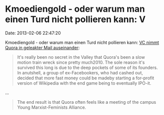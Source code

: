 Kmoediengold - oder warum man einen Turd nicht pollieren kann: V
================================================================

Date: 2013-02-06 22:47:20

Kmoediengold - oder warum man einen Turd nicht pollieren kann: [VC nimmt
Quora in geleakter Mail
auseinander](http://www.scribd.com/doc/124175489/Quora-quora-com):

> It\'s really been no secret in the Valley that Quora\'s been a slow
> motion train wreck since pretty much2010. The sole reason it\'s
> survived this long is due to the deep pockets of some of its founders.
> In anutshell, a group of ex-Facebookers, who had cashed out, decided
> that more fast money could be madeby starting a for-profit version of
> Wikipedia with the end game being to eventually IPO-it.

\...

> The end result is that Quora often feels like a meeting of the campus
> Young Marxist-Feminists Alliance.
